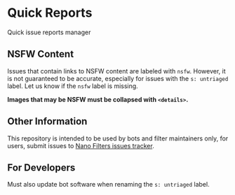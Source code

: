 # Quick Reports

Quick issue reports manager

## NSFW Content

Issues that contain links to NSFW content are labeled with `nsfw`. However, it
is not guaranteed to be accurate, especially for issues with the `s: untriaged`
label. Let us know if the `nsfw` label is missing.

**Images that may be NSFW must be collapsed with `<details>`.**

## Other Information

This repository is intended to be used by bots and filter maintainers only,
for users, submit issues to
[Nano Filters issues tracker](https://github.com/NanoAdblocker/NanoFilters/issues).

## For Developers

Must also update bot software when renaming the `s: untriaged` label.
